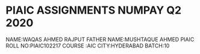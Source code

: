 # PIAIC ASSIGNMENTS NUMPAY Q2 2020

NAME:WAQAS AHMED RAJPUT
FATHER NAME:MUSHTAQUE AHMED
PIAIC ROLL NO:PIAIC102217
COURSE :AIC
CITY:HYDERABAD
BATCH:10
